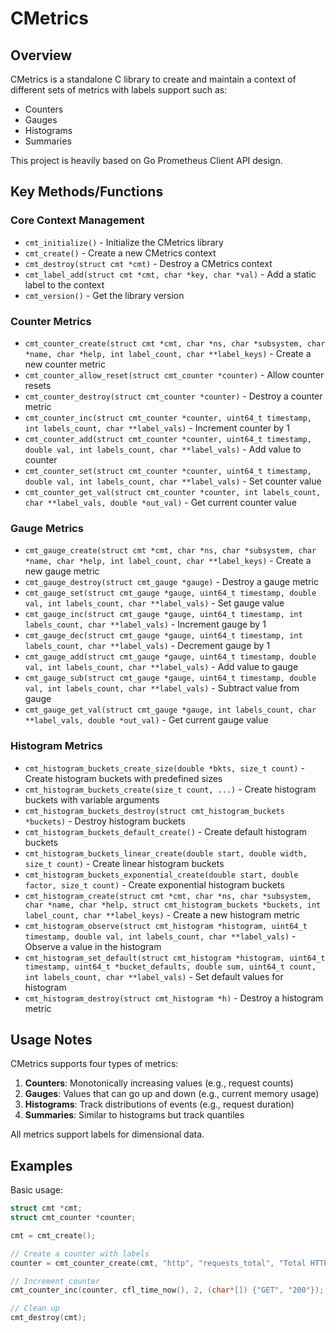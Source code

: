 # CMetrics

## Overview

CMetrics is a standalone C library to create and maintain a context of different sets of metrics with labels support such as:

- Counters
- Gauges
- Histograms
- Summaries

This project is heavily based on Go Prometheus Client API design.

## Key Methods/Functions

### Core Context Management

- `cmt_initialize()` - Initialize the CMetrics library
- `cmt_create()` - Create a new CMetrics context
- `cmt_destroy(struct cmt *cmt)` - Destroy a CMetrics context
- `cmt_label_add(struct cmt *cmt, char *key, char *val)` - Add a static label to the context
- `cmt_version()` - Get the library version

### Counter Metrics

- `cmt_counter_create(struct cmt *cmt, char *ns, char *subsystem, char *name, char *help, int label_count, char **label_keys)` - Create a new counter metric
- `cmt_counter_allow_reset(struct cmt_counter *counter)` - Allow counter resets
- `cmt_counter_destroy(struct cmt_counter *counter)` - Destroy a counter metric
- `cmt_counter_inc(struct cmt_counter *counter, uint64_t timestamp, int labels_count, char **label_vals)` - Increment counter by 1
- `cmt_counter_add(struct cmt_counter *counter, uint64_t timestamp, double val, int labels_count, char **label_vals)` - Add value to counter
- `cmt_counter_set(struct cmt_counter *counter, uint64_t timestamp, double val, int labels_count, char **label_vals)` - Set counter value
- `cmt_counter_get_val(struct cmt_counter *counter, int labels_count, char **label_vals, double *out_val)` - Get current counter value

### Gauge Metrics

- `cmt_gauge_create(struct cmt *cmt, char *ns, char *subsystem, char *name, char *help, int label_count, char **label_keys)` - Create a new gauge metric
- `cmt_gauge_destroy(struct cmt_gauge *gauge)` - Destroy a gauge metric
- `cmt_gauge_set(struct cmt_gauge *gauge, uint64_t timestamp, double val, int labels_count, char **label_vals)` - Set gauge value
- `cmt_gauge_inc(struct cmt_gauge *gauge, uint64_t timestamp, int labels_count, char **label_vals)` - Increment gauge by 1
- `cmt_gauge_dec(struct cmt_gauge *gauge, uint64_t timestamp, int labels_count, char **label_vals)` - Decrement gauge by 1
- `cmt_gauge_add(struct cmt_gauge *gauge, uint64_t timestamp, double val, int labels_count, char **label_vals)` - Add value to gauge
- `cmt_gauge_sub(struct cmt_gauge *gauge, uint64_t timestamp, double val, int labels_count, char **label_vals)` - Subtract value from gauge
- `cmt_gauge_get_val(struct cmt_gauge *gauge, int labels_count, char **label_vals, double *out_val)` - Get current gauge value

### Histogram Metrics

- `cmt_histogram_buckets_create_size(double *bkts, size_t count)` - Create histogram buckets with predefined sizes
- `cmt_histogram_buckets_create(size_t count, ...)` - Create histogram buckets with variable arguments
- `cmt_histogram_buckets_destroy(struct cmt_histogram_buckets *buckets)` - Destroy histogram buckets
- `cmt_histogram_buckets_default_create()` - Create default histogram buckets
- `cmt_histogram_buckets_linear_create(double start, double width, size_t count)` - Create linear histogram buckets
- `cmt_histogram_buckets_exponential_create(double start, double factor, size_t count)` - Create exponential histogram buckets
- `cmt_histogram_create(struct cmt *cmt, char *ns, char *subsystem, char *name, char *help, struct cmt_histogram_buckets *buckets, int label_count, char **label_keys)` - Create a new histogram metric
- `cmt_histogram_observe(struct cmt_histogram *histogram, uint64_t timestamp, double val, int labels_count, char **label_vals)` - Observe a value in the histogram
- `cmt_histogram_set_default(struct cmt_histogram *histogram, uint64_t timestamp, uint64_t *bucket_defaults, double sum, uint64_t count, int labels_count, char **label_vals)` - Set default values for histogram
- `cmt_histogram_destroy(struct cmt_histogram *h)` - Destroy a histogram metric

## Usage Notes

CMetrics supports four types of metrics:

1. **Counters**: Monotonically increasing values (e.g., request counts)
2. **Gauges**: Values that can go up and down (e.g., current memory usage)
3. **Histograms**: Track distributions of events (e.g., request duration)
4. **Summaries**: Similar to histograms but track quantiles

All metrics support labels for dimensional data.

## Examples

Basic usage:

```c
struct cmt *cmt;
struct cmt_counter *counter;

cmt = cmt_create();

// Create a counter with labels
counter = cmt_counter_create(cmt, "http", "requests_total", "Total HTTP requests", 2, (char*[]) {"method", "status"});

// Increment counter
cmt_counter_inc(counter, cfl_time_now(), 2, (char*[]) {"GET", "200"});

// Clean up
cmt_destroy(cmt);
```
